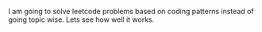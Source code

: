 I am going to solve leetcode problems based on coding patterns instead of going topic wise.
Lets see how well it works.

